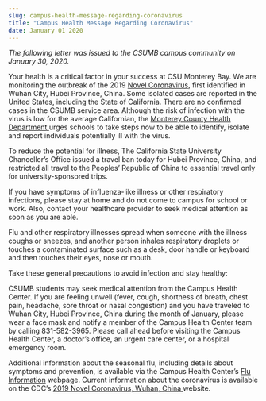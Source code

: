 ```yaml
---
slug: campus-health-message-regarding-coronavirus
title: "Campus Health Message Regarding Coronavirus"
date: January 01 2020
---
```


<p><i>The following letter was issued to the CSUMB campus community on January 30, 2020.</i></p><p>Your health is a critical factor in your success at CSU Monterey Bay. We are monitoring the outbreak of the 2019 <a href="https://www.cdc.gov/coronavirus/2019-ncov/">Novel Coronavirus</a>, first identified in Wuhan City, Hubei Province, China. Some isolated cases are reported in the United States, including the State of California. There are no confirmed cases in the CSUMB service area. Although the risk of infection with the virus is low for the average Californian, the <a href="https://www.co.monterey.ca.us/government/departments-a-h/health">Monterey County Health Department </a>urges schools to take steps now to be able to identify, isolate and report individuals potentially ill with the virus.</p><p>To reduce the potential for illness, The California State University Chancellor’s Office issued a travel ban today for Hubei Province, China, and restricted all travel to the Peoples’ Republic of China to essential travel only for university-sponsored trips.</p><p>If you have symptoms of influenza-like illness or other respiratory infections, please stay at home and do not come to campus for school or work. Also, contact your healthcare provider to seek medical attention as soon as you are able.</p><p>Flu and other respiratory illnesses spread when someone with the illness coughs or sneezes, and another person inhales respiratory droplets or touches a contaminated surface such as a desk, door handle or keyboard and then touches their eyes, nose or mouth.</p><p>Take these general precautions to avoid infection and stay healthy:</p><p>CSUMB students may seek medical attention from the Campus Health Center. If you are feeling unwell (fever, cough, shortness of breath, chest pain, headache, sore throat or nasal congestion) and you have traveled to Wuhan City, Hubei Province, China during the month of January, please wear a face mask and notify a member of the Campus Health Center team by calling 831-582-3965. Please call ahead before visiting the Campus Health Center, a doctor’s office, an urgent care center, or a hospital emergency room.</p><p>Additional information about the seasonal flu, including details about symptoms and prevention, is available via the Campus Health Center’s <a href="https://csumb.edu/health/flu-information/">Flu Information</a> webpage. Current information about the coronavirus is available on the CDC’s <a href="https://www.cdc.gov/coronavirus/2019-ncov/">2019 Novel Coronavirus, Wuhan, China </a>website.</p>

